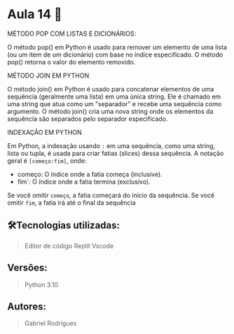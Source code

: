 # Aula 14 🚀

MÉTODO POP COM LISTAS E DICIONÁRIOS:

O método pop() em Python é usado para remover um elemento de uma lista (ou um item de um dicionário) com base no índice especificado. O método pop() retorna o valor do elemento removido.

MÉTODO JOIN EM PYTHON

O método join() em Python é usado para concatenar elementos de uma sequência (geralmente uma lista) em uma única string. Ele é chamado em uma string que atua como um "separador" e recebe uma sequência como argumento. O método join() cria uma nova string onde os elementos da sequência são separados pelo separador especificado.

INDEXAÇÃO EM PYTHON

Em Python, a indexação usando `:` em uma sequência, como uma string, lista ou tupla, é usada para criar fatias (slices) dessa sequência. A notação geral é `[começo:fim]`, onde:

- começo: O índice onde a fatia começa (inclusive).
- fim`: O índice onde a fatia termina (exclusivo).

Se você omitir `começo`, a fatia começará do início da sequência. Se você omitir `fim`, a fatia irá até o final da sequência

## 🛠️Tecnologias utilizadas:

> Editor de código
Replit 
Vscode

## Versões:

> Python 3.10
 
## Autores:

> Gabriel Rodrigues

